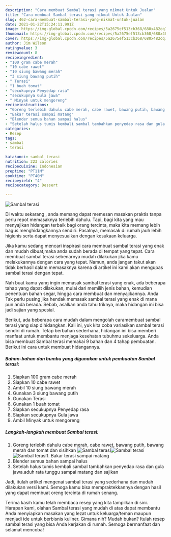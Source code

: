 ```yaml
---
description: "Cara membuat Sambal terasi yang nikmat Untuk Jualan"
title: "Cara membuat Sambal terasi yang nikmat Untuk Jualan"
slug: 462-cara-membuat-sambal-terasi-yang-nikmat-untuk-jualan
date: 2021-01-22T15:24:11.991Z
image: https://img-global.cpcdn.com/recipes/5a2675ef513cb368/680x482cq70/sambal-terasi-foto-resep-utama.jpg
thumbnail: https://img-global.cpcdn.com/recipes/5a2675ef513cb368/680x482cq70/sambal-terasi-foto-resep-utama.jpg
cover: https://img-global.cpcdn.com/recipes/5a2675ef513cb368/680x482cq70/sambal-terasi-foto-resep-utama.jpg
author: Jim Wilson
ratingvalue: 3
reviewcount: 8
recipeingredient:
- "100 gram cabe merah"
- "10 cabe rawet"
- "10 siung bawang merah"
- "3 siung bawang putih"
- " Terasi"
- "1 buah tomat"
- "secukupnya Penyedap rasa"
- "secukupnya Gula jawa"
- " Minyak untuk mengoreng"
recipeinstructions:
- "Goreng terlebih dahulu cabe merah, cabe rawet, bawang putih, bawang merah dan tomat dan sisihkan"
- "Bakar terasi sampai matang"
- "Blender semua bahan sampai halus"
- "Setelah halus tumis kembali sambal tambahkan penyedap rasa dan gula jawa.aduh rata tunggu sampai matang dan sajikan"
categories:
- Resep
tags:
- sambal
- terasi

katakunci: sambal terasi 
nutrition: 223 calories
recipecuisine: Indonesian
preptime: "PT11M"
cooktime: "PT40M"
recipeyield: "4"
recipecategory: Dessert

---
```



![Sambal terasi](https://img-global.cpcdn.com/recipes/5a2675ef513cb368/680x482cq70/sambal-terasi-foto-resep-utama.jpg)

Di waktu  sekarang , anda memang dapat memesan masakan praktis tanpa perlu repot memasaknya terlebih dahulu. Tapi, bagi kita yang mau menyajikan hidangan terbaik bagi orang tercinta, maka kita memang lebih bagus menghidangkannya sendiri. Pasalnya, memasak di rumah jauh lebih higienis serta dapat menyesuaikan dengan kesukaan keluarga.

Jika kamu sedang mencari inspirasi cara membuat sambal terasi yang enak dan mudah dibuat,maka anda sudah berada di tempat yang tepat. Cara membuat sambal terasi  sebenarnya mudah dilakukan jika kamu melakukannya dengan cara yang tepat. Namun, anda jangan takut akan tidak berhasil dalam memasaknya 
karena di artikel ini kami akan mengupas sambal terasi dengan tepat.  



Nah buat kamu yang ingin memasak sambal terasi yang enak, ada beberapa tahap yang dapat dilakukan, mulai dari memilih jenis bahan, kemudian penentuan bahan segar, hingga cara membuat dan menyajikannya. Anda Tak perlu pusing jika hendak memasak sambal terasi yang enak di mana pun anda berada. Sebab, asalkan anda  tahu triknya, maka hidangan ini bisa jadi sajian yang spesial.

Berikut, ada beberapa cara mudah dalam mengolah caramembuat sambal terasi yang siap dihidangkan. Kali ini, yuk kita coba variasikan sambal terasi sendiri di rumah. Tetap berbahan sederhana, hidangan ini bisa memberi manfaat untuk membantu menjaga kesehatan tubuhmu sekeluarga. Anda bisa membuat Sambal terasi memakai 9 bahan dan 4 tahap pembuatan. Berikut ini cara untuk membuat hidangannya.

<!--inarticleads1-->

##### Bahan-bahan dan bumbu yang digunakan untuk pembuatan Sambal terasi:

1. Siapkan 100 gram cabe merah
1. Siapkan 10 cabe rawet
1. Ambil 10 siung bawang merah
1. Gunakan 3 siung bawang putih
1. Gunakan  Terasi
1. Gunakan 1 buah tomat
1. Siapkan secukupnya Penyedap rasa
1. Siapkan secukupnya Gula jawa
1. Ambil  Minyak untuk mengoreng




<!--inarticleads2-->

##### Langkah-langkah membuat Sambal terasi:

1. Goreng terlebih dahulu cabe merah, cabe rawet, bawang putih, bawang merah dan tomat dan sisihkan
<img src="https://img-global.cpcdn.com/steps/c052a68036a999e4/160x128cq70/sambal-terasi-langkah-memasak-1-foto.jpg" alt="Sambal terasi"><img src="https://img-global.cpcdn.com/steps/7a2c1df2676ec887/160x128cq70/sambal-terasi-langkah-memasak-1-foto.jpg" alt="Sambal terasi"><img src="https://img-global.cpcdn.com/steps/d92c0b47893170ea/160x128cq70/sambal-terasi-langkah-memasak-1-foto.jpg" alt="Sambal terasi">1. Bakar terasi sampai matang
1. Blender semua bahan sampai halus
1. Setelah halus tumis kembali sambal tambahkan penyedap rasa dan gula jawa.aduh rata tunggu sampai matang dan sajikan




Jadi, itulah artikel mengenai  sambal terasi  yang sederhana dan mudah dilakukan versi kami. Semoga kamu bisa mempraktekkannya dengan hasil yang dapat membuat oreng tercinta di rumah senang. 

Terima kasih kamu telah membaca resep yang kita tampilkan di sini. Harapan kami, olahan  Sambal terasi yang mudah di atas dapat membantu Anda menyiapkan masakan yang lezat untuk keluarga/teman maupun menjadi ide untuk berbisnis kuliner. Gimana nih? Mudah bukan? Itulah resep sambal terasi yang bisa Anda kerjakan di rumah. Semoga bermanfaat dan selamat mencoba!

